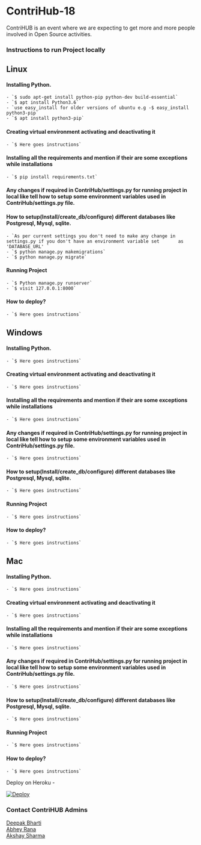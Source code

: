 # ContriHub-18
  
  ContriHUB is an event where we are expecting to get more and more people involved in Open Source activities.

### Instructions to run Project locally

## Linux

  #### Installing Python.
    - `$ sudo apt-get install python-pip python-dev build-essential`
    - `$ apt install Python3.6`
    - `use easy_install for older versions of ubuntu e.g -$ easy_install python3-pip`
    - `$ apt install python3-pip`
    
  #### Creating virtual environment activating and deactivating it
    - `$ Here goes instructions`
    
  #### Installing all the requirements and mention if their are some exceptions while installations
    - `$ pip install requirements.txt`

  #### Any changes if required in ContriHub/settings.py for running project in local like tell how to setup some environment        variables used in ContriHub/settings.py file.

  #### How to setup(Install/create_db/configure) different databases like Postgresql, Mysql, sqlite.
    - `As per current settings you don't need to make any change in settings.py if you don't have an environment variable set       as 'DATABASE_URL' ` 
    - `$ python manage.py makemigrations`
    - `$ python manage.py migrate`
    
  #### Running Project
    - `$ Python manage.py runserver`
    - `$ visit 127.0.0.1:8000`

  #### How to deploy?
    - `$ Here goes instructions`
    

## Windows

  #### Installing Python.
    - `$ Here goes instructions`
    
  #### Creating virtual environment activating and deactivating it
    - `$ Here goes instructions`

  #### Installing all the requirements and mention if their are some exceptions while installations
    - `$ Here goes instructions`

  #### Any changes if required in ContriHub/settings.py for running project in local like tell how to setup some environment        variables used in ContriHub/settings.py file.
    - `$ Here goes instructions`
    
  #### How to setup(Install/create_db/configure) different databases like Postgresql, Mysql, sqlite.
    - `$ Here goes instructions`
    
  #### Running Project
    - `$ Here goes instructions`

  #### How to deploy?
    - `$ Here goes instructions`
    
    
## Mac

  #### Installing Python.
    - `$ Here goes instructions`
    
  #### Creating virtual environment activating and deactivating it
    - `$ Here goes instructions`

  #### Installing all the requirements and mention if their are some exceptions while installations
    - `$ Here goes instructions`

  #### Any changes if required in ContriHub/settings.py for running project in local like tell how to setup some environment        variables used in ContriHub/settings.py file.
    - `$ Here goes instructions`
    
  #### How to setup(Install/create_db/configure) different databases like Postgresql, Mysql, sqlite.
    - `$ Here goes instructions`
    
  #### Running Project
    - `$ Here goes instructions`

  #### How to deploy?
    - `$ Here goes instructions`


Deploy on Heroku - 

[![Deploy](https://www.herokucdn.com/deploy/button.png)](https://heroku.com/deploy)

<h3>Contact ContriHUB Admins </h3>

<a href="mailto:deepakbharti@mnnit.ac.in">Deepak Bharti</a><br>
<a href="mailto:abhey.mmnit@gmail.com">Abhey Rana</a><br>
<a href="mailto:akshay31057@gmail.com">Akshay Sharma</a>
